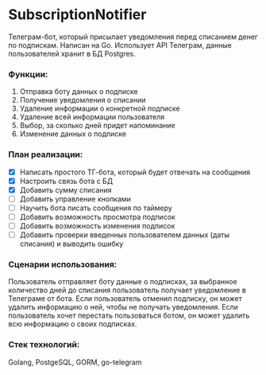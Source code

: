 # SubscriptionNotifier

Телеграм-бот, который присылает уведомления перед списанием денег по подпискам.
Написан на Go.
Использует API Телеграм, данные пользователей хранит в БД Postgres.
### Функции:
1) Отправка боту данных о подписке
2) Получение уведомления о списании
3) Удаление информации о конкретной подписке
4) Удаление всей информации пользователя
5) Выбор, за сколько дней придет напоминание
6) Изменение данных о подписке

### План реализации:
- [x] Написать простого ТГ-бота, который будет отвечать на сообщения
- [x] Настроить связь бота с БД
- [x] Добавить сумму списания
- [ ] Добавить управление кнопками
- [ ] Научить бота писать сообщения по таймеру
- [ ] Добавить возможность просмотра подписок
- [ ] Добавить возможность изменения подписок
- [ ] Добавить проверки введенных пользователем данных (даты списания) и выводить ошибку

### Сценарии использования:
Пользователь отправляет боту данные о подписках, за выбранное количество дней до списания пользователь получает уведомление в Телеграме от бота.
Если пользователь отменил подписку, он может удалить информацию о ней, чтобы не получать уведомления.
Если пользователь хочет перестать пользоваться ботом, он может удалить всю информацию о своих подписках.

### Стек технологий:
Golang, PostgeSQL, GORM, go-telegram
